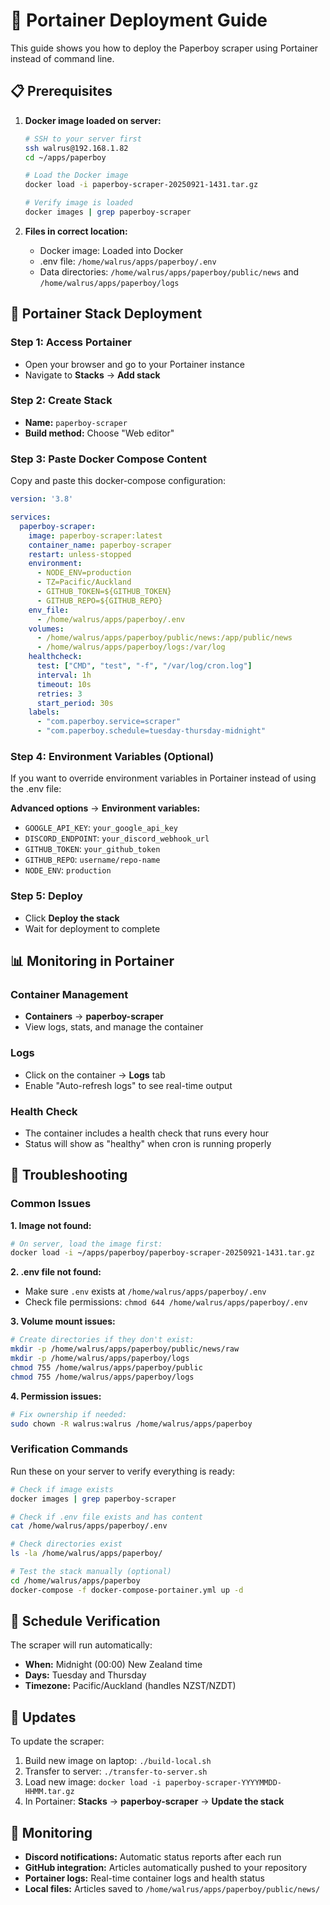 # 🐳 Portainer Deployment Guide

This guide shows you how to deploy the Paperboy scraper using Portainer instead of command line.

## 📋 Prerequisites

1. **Docker image loaded on server:**
   ```bash
   # SSH to your server first
   ssh walrus@192.168.1.82
   cd ~/apps/paperboy
   
   # Load the Docker image
   docker load -i paperboy-scraper-20250921-1431.tar.gz
   
   # Verify image is loaded
   docker images | grep paperboy-scraper
   ```

2. **Files in correct location:**
   - Docker image: Loaded into Docker
   - .env file: `/home/walrus/apps/paperboy/.env`
   - Data directories: `/home/walrus/apps/paperboy/public/news` and `/home/walrus/apps/paperboy/logs`

## 🚀 Portainer Stack Deployment

### Step 1: Access Portainer
- Open your browser and go to your Portainer instance
- Navigate to **Stacks** → **Add stack**

### Step 2: Create Stack
- **Name:** `paperboy-scraper`
- **Build method:** Choose "Web editor"

### Step 3: Paste Docker Compose Content
Copy and paste this docker-compose configuration:

```yaml
version: '3.8'

services:
  paperboy-scraper:
    image: paperboy-scraper:latest
    container_name: paperboy-scraper
    restart: unless-stopped
    environment:
      - NODE_ENV=production
      - TZ=Pacific/Auckland
      - GITHUB_TOKEN=${GITHUB_TOKEN}
      - GITHUB_REPO=${GITHUB_REPO}
    env_file:
      - /home/walrus/apps/paperboy/.env
    volumes:
      - /home/walrus/apps/paperboy/public/news:/app/public/news
      - /home/walrus/apps/paperboy/logs:/var/log
    healthcheck:
      test: ["CMD", "test", "-f", "/var/log/cron.log"]
      interval: 1h
      timeout: 10s
      retries: 3
      start_period: 30s
    labels:
      - "com.paperboy.service=scraper"
      - "com.paperboy.schedule=tuesday-thursday-midnight"
```

### Step 4: Environment Variables (Optional)
If you want to override environment variables in Portainer instead of using the .env file:

**Advanced options** → **Environment variables:**
- `GOOGLE_API_KEY`: `your_google_api_key`
- `DISCORD_ENDPOINT`: `your_discord_webhook_url`
- `GITHUB_TOKEN`: `your_github_token`
- `GITHUB_REPO`: `username/repo-name`
- `NODE_ENV`: `production`

### Step 5: Deploy
- Click **Deploy the stack**
- Wait for deployment to complete

## 📊 Monitoring in Portainer

### Container Management
- **Containers** → **paperboy-scraper**
- View logs, stats, and manage the container

### Logs
- Click on the container → **Logs** tab
- Enable "Auto-refresh logs" to see real-time output

### Health Check
- The container includes a health check that runs every hour
- Status will show as "healthy" when cron is running properly

## 🔧 Troubleshooting

### Common Issues

**1. Image not found:**
```bash
# On server, load the image first:
docker load -i ~/apps/paperboy/paperboy-scraper-20250921-1431.tar.gz
```

**2. .env file not found:**
- Make sure `.env` exists at `/home/walrus/apps/paperboy/.env`
- Check file permissions: `chmod 644 /home/walrus/apps/paperboy/.env`

**3. Volume mount issues:**
```bash
# Create directories if they don't exist:
mkdir -p /home/walrus/apps/paperboy/public/news/raw
mkdir -p /home/walrus/apps/paperboy/logs
chmod 755 /home/walrus/apps/paperboy/public
chmod 755 /home/walrus/apps/paperboy/logs
```

**4. Permission issues:**
```bash
# Fix ownership if needed:
sudo chown -R walrus:walrus /home/walrus/apps/paperboy
```

### Verification Commands

Run these on your server to verify everything is ready:

```bash
# Check if image exists
docker images | grep paperboy-scraper

# Check if .env file exists and has content
cat /home/walrus/apps/paperboy/.env

# Check directories exist
ls -la /home/walrus/apps/paperboy/

# Test the stack manually (optional)
cd /home/walrus/apps/paperboy
docker-compose -f docker-compose-portainer.yml up -d
```

## 📅 Schedule Verification

The scraper will run automatically:
- **When:** Midnight (00:00) New Zealand time
- **Days:** Tuesday and Thursday
- **Timezone:** Pacific/Auckland (handles NZST/NZDT)

## 🔄 Updates

To update the scraper:
1. Build new image on laptop: `./build-local.sh`
2. Transfer to server: `./transfer-to-server.sh`
3. Load new image: `docker load -i paperboy-scraper-YYYYMMDD-HHMM.tar.gz`
4. In Portainer: **Stacks** → **paperboy-scraper** → **Update the stack**

## 📱 Monitoring

- **Discord notifications:** Automatic status reports after each run
- **GitHub integration:** Articles automatically pushed to your repository
- **Portainer logs:** Real-time container logs and health status
- **Local files:** Articles saved to `/home/walrus/apps/paperboy/public/news/`
